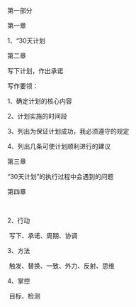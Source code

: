 第一部分

第一章

1、“30天计划

第二章

写下计划，作出承诺

写作要领：

  1、确定计划的核心内容

  2、计划实施的时间段

  3、列出为保证计划成功，我必须遵守的规定

  4、列出几条可使计划顺利进行的建议

第三章

“30天计划”的执行过程中会遇到的问题

第四章

​     

2、行动

​    写下、承诺、周期、协调

3、方法

​    触发、替换、一致、外力、反射、思维

4、掌控

​    目标、检测